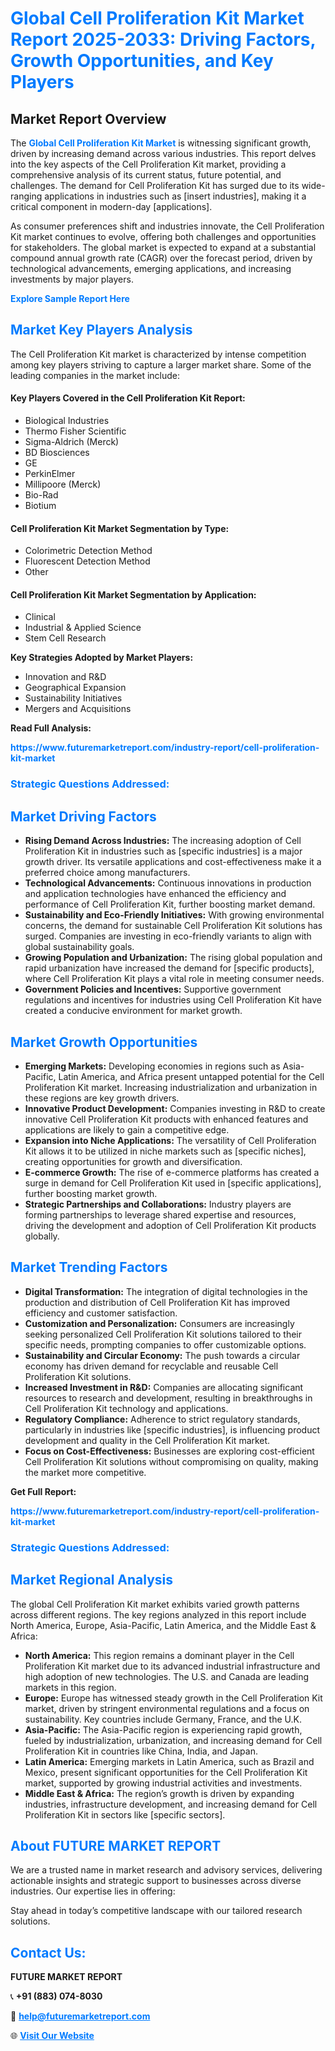 <h1 style="color: #007BFF;">Global Cell Proliferation Kit Market Report 2025-2033: Driving Factors, Growth Opportunities, and Key Players</h1>

<section id="overview">
<h2>Market Report Overview</h2>
<p>The <a href="https://www.futuremarketreport.com/industry-report/cell-proliferation-kit-market" style="color: #007BFF; text-decoration: none;"><strong>Global Cell Proliferation Kit Market</strong></a> is witnessing significant growth, driven by increasing demand across various industries. This report delves into the key aspects of the Cell Proliferation Kit market, providing a comprehensive analysis of its current status, future potential, and challenges. The demand for Cell Proliferation Kit has surged due to its wide-ranging applications in industries such as [insert industries], making it a critical component in modern-day [applications].</p>
<p>As consumer preferences shift and industries innovate, the Cell Proliferation Kit market continues to evolve, offering both challenges and opportunities for stakeholders. The global market is expected to expand at a substantial compound annual growth rate (CAGR) over the forecast period, driven by technological advancements, emerging applications, and increasing investments by major players.</p>
</section>

<section id="overview">
<p><a href="https://www.futuremarketreport.com/request-sample/reportId=90549" style="color: #007BFF; text-decoration: none;"><strong>Explore Sample Report Here</strong></a></p>
</section>

<section id="key-players">
<h2 style="color: #007BFF;">Market Key Players Analysis</h2>
<p>The Cell Proliferation Kit market is characterized by intense competition among key players striving to capture a larger market share. Some of the leading companies in the market include:</p>
<h4>Key Players Covered in the Cell Proliferation Kit Report:</h4>
<ul><li>Biological Industries</li><li>Thermo Fisher Scientific</li><li>Sigma-Aldrich (Merck)</li><li>BD Biosciences</li><li>GE</li><li>PerkinElmer</li><li>Millipoore (Merck)</li><li>Bio-Rad</li><li>Biotium</li></ul>
<h4>Cell Proliferation Kit Market Segmentation by Type:</h4>
<ul><li>Colorimetric Detection Method</li><li>Fluorescent Detection Method</li><li>Other</li></ul>

<h4>Cell Proliferation Kit Market Segmentation by Application:</h4>
<ul><li>Clinical</li><li>Industrial &amp; Applied Science</li><li>Stem Cell Research</li></ul>
<p><strong>Key Strategies Adopted by Market Players:</strong></p>
<ul>
<li>Innovation and R&D</li>
<li>Geographical Expansion</li>
<li>Sustainability Initiatives</li>
<li>Mergers and Acquisitions</li>
</ul>
</section>

<section>
<p><strong>Read Full Analysis: </strong></p><a href="https://www.futuremarketreport.com/industry-report/cell-proliferation-kit-market" style="color: #007BFF; text-decoration: none;"><strong>https://www.futuremarketreport.com/industry-report/cell-proliferation-kit-market</strong></a>
<h3 style="color: #007BFF;">Strategic Questions Addressed:</h3>
</section>

<section id="driving-factors">
<h2 style="color: #007BFF;">Market Driving Factors</h2>
<ul>
<li><strong>Rising Demand Across Industries:</strong> The increasing adoption of Cell Proliferation Kit in industries such as [specific industries] is a major growth driver. Its versatile applications and cost-effectiveness make it a preferred choice among manufacturers.</li>
<li><strong>Technological Advancements:</strong> Continuous innovations in production and application technologies have enhanced the efficiency and performance of Cell Proliferation Kit, further boosting market demand.</li>
<li><strong>Sustainability and Eco-Friendly Initiatives:</strong> With growing environmental concerns, the demand for sustainable Cell Proliferation Kit solutions has surged. Companies are investing in eco-friendly variants to align with global sustainability goals.</li>
<li><strong>Growing Population and Urbanization:</strong> The rising global population and rapid urbanization have increased the demand for [specific products], where Cell Proliferation Kit plays a vital role in meeting consumer needs.</li>
<li><strong>Government Policies and Incentives:</strong> Supportive government regulations and incentives for industries using Cell Proliferation Kit have created a conducive environment for market growth.</li>
</ul>
</section>

<section id="growth-opportunities">
<h2 style="color: #007BFF;">Market Growth Opportunities</h2>
<ul>
<li><strong>Emerging Markets:</strong> Developing economies in regions such as Asia-Pacific, Latin America, and Africa present untapped potential for the Cell Proliferation Kit market. Increasing industrialization and urbanization in these regions are key growth drivers.</li>
<li><strong>Innovative Product Development:</strong> Companies investing in R&D to create innovative Cell Proliferation Kit products with enhanced features and applications are likely to gain a competitive edge.</li>
<li><strong>Expansion into Niche Applications:</strong> The versatility of Cell Proliferation Kit allows it to be utilized in niche markets such as [specific niches], creating opportunities for growth and diversification.</li>
<li><strong>E-commerce Growth:</strong> The rise of e-commerce platforms has created a surge in demand for Cell Proliferation Kit used in [specific applications], further boosting market growth.</li>
<li><strong>Strategic Partnerships and Collaborations:</strong> Industry players are forming partnerships to leverage shared expertise and resources, driving the development and adoption of Cell Proliferation Kit products globally.</li>
</ul>
</section>

<section id="trending-factors">
<h2 style="color: #007BFF;">Market Trending Factors</h2>
<ul>
<li><strong>Digital Transformation:</strong> The integration of digital technologies in the production and distribution of Cell Proliferation Kit has improved efficiency and customer satisfaction.</li>
<li><strong>Customization and Personalization:</strong> Consumers are increasingly seeking personalized Cell Proliferation Kit solutions tailored to their specific needs, prompting companies to offer customizable options.</li>
<li><strong>Sustainability and Circular Economy:</strong> The push towards a circular economy has driven demand for recyclable and reusable Cell Proliferation Kit solutions.</li>
<li><strong>Increased Investment in R&D:</strong> Companies are allocating significant resources to research and development, resulting in breakthroughs in Cell Proliferation Kit technology and applications.</li>
<li><strong>Regulatory Compliance:</strong> Adherence to strict regulatory standards, particularly in industries like [specific industries], is influencing product development and quality in the Cell Proliferation Kit market.</li>
<li><strong>Focus on Cost-Effectiveness:</strong> Businesses are exploring cost-efficient Cell Proliferation Kit solutions without compromising on quality, making the market more competitive.</li>
</ul>
</section>

<section>
<p><strong>Get Full Report: </strong></p><a href="https://www.futuremarketreport.com/industry-report/cell-proliferation-kit-market" style="color: #007BFF; text-decoration: none;"><strong>https://www.futuremarketreport.com/industry-report/cell-proliferation-kit-market</strong></a>
<h3 style="color: #007BFF;">Strategic Questions Addressed:</h3>
</section>


<section id="regional-analysis">
<h2 style="color: #007BFF;">Market Regional Analysis</h2>
<p>The global Cell Proliferation Kit market exhibits varied growth patterns across different regions. The key regions analyzed in this report include North America, Europe, Asia-Pacific, Latin America, and the Middle East & Africa:</p>
<ul>
<li><strong>North America:</strong> This region remains a dominant player in the Cell Proliferation Kit market due to its advanced industrial infrastructure and high adoption of new technologies. The U.S. and Canada are leading markets in this region.</li>
<li><strong>Europe:</strong> Europe has witnessed steady growth in the Cell Proliferation Kit market, driven by stringent environmental regulations and a focus on sustainability. Key countries include Germany, France, and the U.K.</li>
<li><strong>Asia-Pacific:</strong> The Asia-Pacific region is experiencing rapid growth, fueled by industrialization, urbanization, and increasing demand for Cell Proliferation Kit in countries like China, India, and Japan.</li>
<li><strong>Latin America:</strong> Emerging markets in Latin America, such as Brazil and Mexico, present significant opportunities for the Cell Proliferation Kit market, supported by growing industrial activities and investments.</li>
<li><strong>Middle East & Africa:</strong> The region’s growth is driven by expanding industries, infrastructure development, and increasing demand for Cell Proliferation Kit in sectors like [specific sectors].</li>
</ul>
</section>

<footer>
<h2 style="color: #007BFF;">About FUTURE MARKET REPORT</h2>
<p>We are a trusted name in market research and advisory services, delivering actionable insights and strategic support to businesses across diverse industries. Our expertise lies in offering:</p>

<p>Stay ahead in today’s competitive landscape with our tailored research solutions.</p>

<h2 style="color: #007BFF;">Contact Us:</h2>
<p><strong>FUTURE MARKET REPORT</strong></p>
<p>📞 <strong>+91 (883) 074-8030</strong></p>
<p>📧 <strong><a href="mailto:help@futuremarketreport.com" style="color: #007BFF;">help@futuremarketreport.com</a></strong></p>
<p>🌐 <strong><a href="https://www.futuremarketreport.com/" style="color: #007BFF;">Visit Our Website</a></strong></p>
</footer>